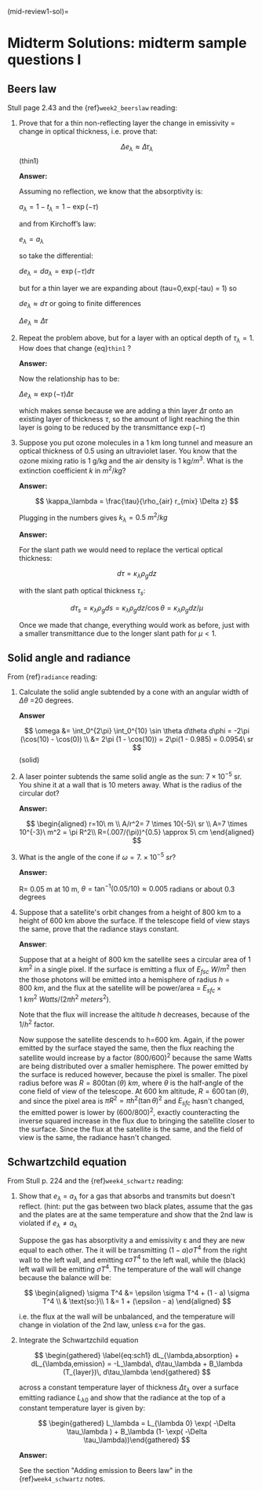 (mid-review1-sol)=
# Midterm Solutions: midterm sample questions I

## Beers law

Stull page 2.43 and the {ref}`week2_beerslaw` reading:

1. Prove that for a thin non-reflecting layer the change in emissivity
   = change in optical thickness, i.e. prove that:

   $$
   \Delta e_\lambda \approx  \Delta \tau_\lambda
   $$ (thin1)

   **Answer:**

   Assuming no reflection, we know that the absorptivity is:

   $a_\lambda = 1 - t_\lambda = 1 - \exp(-\tau)$

   and from Kirchoff’s law:

   $e_\lambda = a_\lambda$

   so take the differential:

   $d e_\lambda = da_\lambda = \exp(-\tau) d\tau$

   but for a thin layer we are expanding about
   (tau=0,exp(-tau) = 1) so

   $d e_\lambda \approx d\tau$ or going to finite differences

   $\Delta e_\lambda \approx \Delta \tau$

2. Repeat the problem above, but for a layer with an optical depth of $\tau_\lambda=1$.
   How does that change {eq}`thin1` ?

   **Answer:**

   Now the relationship has to be:

   $\Delta e_\lambda \approx \exp(-\tau) \Delta \tau$

   which makes sense because we are adding a thin layer $\Delta \tau$ onto
   an existing layer of thickness $\tau$, so the amount of light reaching
   the thin layer is going to be reduced by the transmittance $\exp( -\tau )$

3. Suppose you put ozone molecules in a 1 km long tunnel and measure an optical thickness of
   0.5 using an ultraviolet laser. You know that the ozone mixing ratio is 1 g/kg and the air
   density is 1 kg/$m^3$. What is the extinction coefficient $k$ in $m^2/kg$?

   **Answer:**

   $$
   \kappa_\lambda = \frac{\tau}{\rho_{air} r_{mix} \Delta z}
   $$

   Plugging in the numbers gives $k_\lambda = 0.5\ m^2/kg$

   **Answer:**

   For the slant path we would need to replace the vertical optical thickness:

   $$
   d \tau =  \kappa_\lambda \rho_g dz
   $$

   with the slant path optical thickness $\tau_s$:

   $$
   d \tau_s =  \kappa_\lambda \rho_g ds = \kappa_\lambda \rho_g dz/\cos \theta
   = \kappa_\lambda \rho_g dz/\mu
   $$

   Once we made that change, everything would work as before, just with a
   smaller transmittance due to the longer slant path for $\mu < 1$.

## Solid angle and radiance

From {ref}`radiance` reading:

1. Calculate the solid angle subtended by a cone with an angular width of
   $\Delta \theta$ =20 degrees.

   **Answer**

   $$
   \omega &= \int_0^{2\pi} \int_0^{10} \sin \theta d\theta d\phi = -2\pi (\cos(10) - \cos(0)) \\
     &= 2\pi (1 - \cos(10)) = 2\pi(1 - 0.985) = 0.0954\ sr
   $$ (solid)

2. A laser pointer subtends the same solid angle as the sun: $7 \times 10^{-5}$ sr. You shine it at a wall that is 10 meters away. What is the radius of the circular dot?

   **Answer:**

   $$
   \begin{aligned}
      r=10\ m \\
      A/r^2= 7 \times 10{-5}\ sr \\
      A=7 \times 10^{-3}\ m^2 = \pi R^2\\
      R=(.007/(\pi))^{0.5} \approx 5\ cm
   \end{aligned}
   $$

3. What is the angle of the cone if $\omega = 7. \times 10^{-5}\ sr$?

   **Answer:**

   R= 0.05 m at 10 m, $\theta = \tan^{-1}(0.05/10) \approx 0.005$ radians or about 0.3 degrees

4. Suppose that a satellite's orbit changes from a height of 800 km to a height of 600 km
   above the surface. If the telescope field of view stays the same, prove that
   the radiance stays constant.

   **Answer**:

   Suppose that at a height of 800 km the satellite sees a circular area of 1 $km^2$ in a single
   pixel. If the surface is emitting a flux of $E_{fsc}\ W/m^2$ then the those photons will
   be emitted into a hemisphere of radius $h=800\ km$, and the flux at the satellite
   will be power/area = $E_{sfc} \times 1\ km^2\ Watts/(2 \pi h^2\ meters^2)$.

   Note that the flux
   will increase the altitude $h$ decreases, because of the $1/h^2$ factor.

   Now suppose the satellite descends to h=600 km. Again, if the power emitted by the surface stayed the same,
   then the flux reaching the satellite would
   increase by a factor $(800/600)^2$ because the same Watts are being distributed over a smaller
   hemisphere. The power emitted by the surface is reduced however, because the pixel is smaller.
   The pixel radius before was $R=800 \tan(\theta)\ km$, where $\theta$ is the half-angle of the cone
   field of view of the telescope. At 600 km altitude, $R=600\,\tan(\theta)$, and since the pixel
   area is $\pi R^2= \pi h^2 (\tan\theta)^2$ and $E_{sfc}$ hasn't changed, the emitted power is lower by $(600/800)^2$, exactly
   counteracting the inverse squared increase in the flux due to bringing the satellite closer to the surface. Since the flux at the
   satellite is the same, and the field of view is the same, the radiance hasn't changed.

## Schwartzchild equation

From Stull p. 224 and the {ref}`week4_schwartz` reading:

1. Show that $e_\lambda$ = $a_\lambda$ for a gas that absorbs and transmits but doesn't reflect.
   (hint: put the gas between two black plates, assume that the gas and the plates are at the
   same temperature and show that the 2nd law is violated if $e_\lambda \neq a_\lambda$

   Suppose the gas has absorptivity a and emissivity ε and they are new equal to each other.
   The it will be transmitting $(1 - a)\sigma T^4$ from the right wall to the left wall,
   and emitting $\epsilon \sigma T^4$ to the left wall, while the (black) left wall will
   be emitting $\sigma T^4$. The temperature of the wall will change because the balance
   will be:

   $$
   \begin{aligned}
   \sigma T^4 &= \epsilon \sigma T^4 + (1 - a) \sigma T^4 \\
   & \text{so:}\\
   1 &= 1 + (\epsilon - a)
   \end{aligned}
   $$

   i.e. the flux at the wall will be unbalanced, and the temperature
   will change in violation of the 2nd law, unless ε=a for the gas.

2. Integrate the Schwartzchild equation

   $$
   \begin{gathered}
       \label{eq:sch1}
        dL_{\lambda,absorption} + dL_{\lambda,emission}  = -L_\lambda\, d\tau_\lambda + B_\lambda (T_{layer})\, d\tau_\lambda
     \end{gathered}
   $$

   across a constant temperature layer of thickness $\Delta \tau_\lambda$ over a surface
   emitting radiance $L_{\lambda 0}$
   and show that the radiance at the top of a constant temperature layer is given by:

   $$
   \begin{gathered}
   L_\lambda = L_{\lambda 0} \exp( -\Delta \tau_\lambda  ) + B_\lambda (1- \exp( -\Delta \tau_\lambda))\end{gathered}
   $$

   **Answer:**

   See the section "Adding emission to Beers law" in the {ref}`week4_schwartz` notes.

